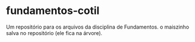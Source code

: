# fundamentos-cotil
Um repositório para os arquivos da disciplina de Fundamentos.
o maiszinho salva no repositório (ele fica na árvore).
